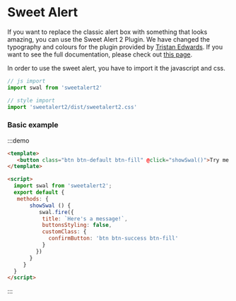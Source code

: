 # Sweet Alert

If you want to replace the classic alert box with something that looks amazing, you can use the Sweet Alert 2 Plugin.
We have changed the typography and colours for the plugin provided by [Tristan Edwards](https://twitter.com/t4t5).
If you want to see the full documentation, please check out [this page](https://sweetalert2.github.io/).

In order to use the sweet alert, you have to import it the javascript and css.


```js
// js import
import swal from 'sweetalert2'

// style import
import 'sweetalert2/dist/sweetalert2.css'
```

### Basic example

:::demo
```html
<template>
   <button class="btn btn-default btn-fill" @click="showSwal()">Try me!</button>
</template>

<script>
  import swal from 'sweetalert2';
  export default {
   methods: {
       showSwal () {
          swal.fire({
           title: `Here's a message!`,
           buttonsStyling: false,
           customClass: {
             confirmButton: 'btn btn-success btn-fill'
           }
         })
       }
     }
  }
</script>
```
:::


<script>
  import swal from 'sweetalert2';
  export default {
   props: ['slot-key'],
   methods: {
       showSwal () {
          swal.fire({
           title: `Here's a message!`,
           buttonsStyling: false,
           customClass: {
             confirmButton: 'btn btn-success btn-fill'
           }
        })
       }
     }
  }
</script>
